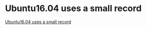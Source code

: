 # Ubuntu16.04 uses a small record
[Ubuntu16.04 uses a small record](https://aiwithcloud.com/2022/09/16/ubuntu16-04_uses_a_small_record/)